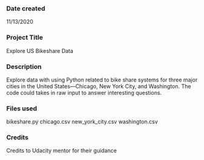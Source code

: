 ### Date created
11/13/2020

### Project Title
Explore US Bikeshare Data


### Description
Explore data with using Python related to bike share systems for three major cities in the United States—Chicago, New York City, and Washington.
The code could takes in raw input to answer interesting questions.


### Files used
bikeshare.py
chicago.csv
new_york_city.csv
washington.csv

### Credits
Credits to Udacity mentor for their guidance
